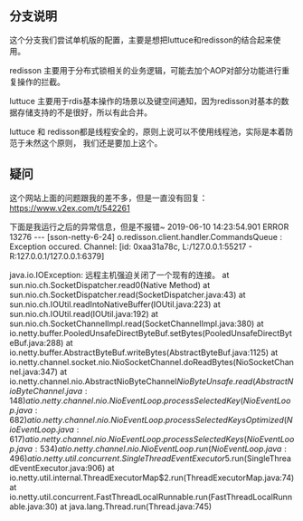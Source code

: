 ## 分支说明
这个分支我们尝试单机版的配置，主要是想把luttuce和redisson的结合起来使用。

redisson 主要用于分布式锁相关的业务逻辑，可能去加个AOP对部分功能进行重复操作的拦截。

luttuce 主要用于rdis基本操作的场景以及键空间通知，因为redisson对基本的数据存储支持的不是很好，所以有此合并。

luttuce 和 redisson都是线程安全的，原则上说可以不使用线程池，实际是本着防范于未然这个原则，
我们还是要加上这个。


## 疑问
这个网站上面的问题跟我的差不多，但是一直没有回复：
https://www.v2ex.com/t/542261

下面是我运行之后的异常信息，但是不报错~
2019-06-10 14:23:54.901 ERROR 13276 --- [sson-netty-6-24] o.redisson.client.handler.CommandsQueue  : Exception occured. Channel: [id: 0xaa31a78c, L:/127.0.0.1:55217 - R:127.0.0.1/127.0.0.1:6379]

java.io.IOException: 远程主机强迫关闭了一个现有的连接。
	at sun.nio.ch.SocketDispatcher.read0(Native Method)
	at sun.nio.ch.SocketDispatcher.read(SocketDispatcher.java:43)
	at sun.nio.ch.IOUtil.readIntoNativeBuffer(IOUtil.java:223)
	at sun.nio.ch.IOUtil.read(IOUtil.java:192)
	at sun.nio.ch.SocketChannelImpl.read(SocketChannelImpl.java:380)
	at io.netty.buffer.PooledUnsafeDirectByteBuf.setBytes(PooledUnsafeDirectByteBuf.java:288)
	at io.netty.buffer.AbstractByteBuf.writeBytes(AbstractByteBuf.java:1125)
	at io.netty.channel.socket.nio.NioSocketChannel.doReadBytes(NioSocketChannel.java:347)
	at io.netty.channel.nio.AbstractNioByteChannel$NioByteUnsafe.read(AbstractNioByteChannel.java:148)
	at io.netty.channel.nio.NioEventLoop.processSelectedKey(NioEventLoop.java:682)
	at io.netty.channel.nio.NioEventLoop.processSelectedKeysOptimized(NioEventLoop.java:617)
	at io.netty.channel.nio.NioEventLoop.processSelectedKeys(NioEventLoop.java:534)
	at io.netty.channel.nio.NioEventLoop.run(NioEventLoop.java:496)
	at io.netty.util.concurrent.SingleThreadEventExecutor$5.run(SingleThreadEventExecutor.java:906)
	at io.netty.util.internal.ThreadExecutorMap$2.run(ThreadExecutorMap.java:74)
	at io.netty.util.concurrent.FastThreadLocalRunnable.run(FastThreadLocalRunnable.java:30)
	at java.lang.Thread.run(Thread.java:745)

